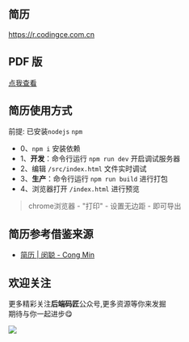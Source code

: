 
## 简历

https://r.codingce.com.cn

## PDF 版

[点我查看](./resume.pdf)

## 简历使用方式

前提: 已安装`nodejs` `npm`

- 0、`npm i` 安装依赖
- 1、**开发**：命令行运行 `npm run dev` 开启调试服务器
- 2、编辑 `/src/index.html` 文件实时调试
- 3、**生产**：命令行运行 `npm run build` 进行打包
- 4、浏览器打开 `/index.html` 进行预览

> chrome浏览器 - "打印" - 设置无边距 - 即可导出

## 简历参考借鉴来源

- [简历 | 闵聪 - Cong Min](http://resume.congm.in/)
<!-- > Fork 或借鉴请注明出处： [@Cong Min](https://congm.in) -->



<!-- ![JPG 版简历](./resume.jpg) -->

## 欢迎关注

更多精彩关注**后端码匠**公众号,更多资源等你来发掘       
期待与你一起进步😋                     

![](https://cdn.jsdelivr.net/gh/xzMhehe/StaticFile_CDN/static/img/202108311552149.png)